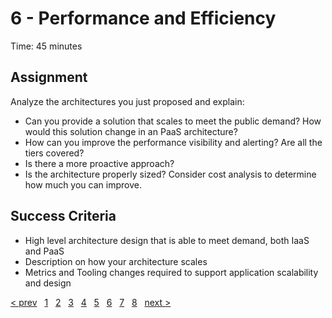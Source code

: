 # 6 - Performance and Efficiency

Time: 45 minutes

## Assignment

Analyze the architectures you just proposed and explain:

* Can you provide a solution that scales to meet the public demand? How would this solution change in an PaaS architecture?
* How can you improve the performance visibility and alerting? Are all the tiers covered?
* Is there a more proactive approach?
* Is the architecture properly sized? Consider cost analysis to determine how much you can improve.

## Success Criteria

* High level architecture design that is able to meet demand, both IaaS and PaaS
* Description on how your architecture scales
* Metrics and Tooling changes required to support application scalability and design

[&lt; prev][prev] &nbsp; [1][1] &nbsp; [2][2] &nbsp; [3][3] &nbsp; [4][4] &nbsp; [5][5] &nbsp; [6][6] &nbsp; [7][7] &nbsp; [8][8] &nbsp; [next &gt;][next]

[prev]: 05.Reliability.md
[next]: 07.Operations.md

[1]: 01.CustomerCase.md
[2]: 02.PlanCollection.md
[3]: 03.CostOptimization.md
[4]: 04.Security.md
[5]: 05.Reliability.md
[6]: 06.Performance.md
[7]: 07.Operations.md
[8]: 08.CreatePlan.md
